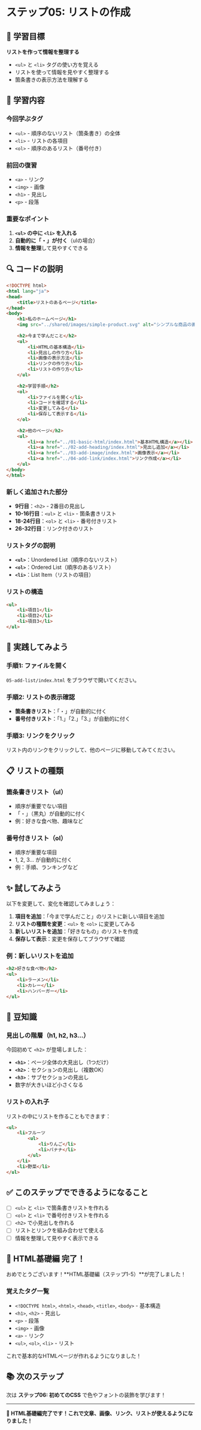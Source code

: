 # ステップ05: リストの作成

## 🎯 学習目標

**リストを作って情報を整理する**

- `<ul>` と `<li>` タグの使い方を覚える
- リストを使って情報を見やすく整理する
- 箇条書きの表示方法を理解する

## 📝 学習内容

### **今回学ぶタグ**
- `<ul>` - 順序のないリスト（箇条書き）の全体
- `<li>` - リストの各項目
- `<ol>` - 順序のあるリスト（番号付き）

### **前回の復習**
- `<a>` - リンク
- `<img>` - 画像
- `<h1>` - 見出し
- `<p>` - 段落

### **重要なポイント**
1. **`<ul>` の中に `<li>` を入れる**
2. **自動的に「・」が付く**（ulの場合）
3. **情報を整理**して見やすくできる

## 🔍 コードの説明

```html
<!DOCTYPE html>
<html lang="ja">
<head>
    <title>リストのあるページ</title>
</head>
<body>
    <h1>私のホームページ</h1>
    <img src="../shared/images/simple-product.svg" alt="シンプルな商品の画像">
    
    <h2>今まで学んだこと</h2>
    <ul>
        <li>HTMLの基本構造</li>
        <li>見出しの作り方</li>
        <li>画像の表示方法</li>
        <li>リンクの作り方</li>
        <li>リストの作り方</li>
    </ul>
    
    <h2>学習手順</h2>
    <ol>
        <li>ファイルを開く</li>
        <li>コードを確認する</li>
        <li>変更してみる</li>
        <li>保存して表示する</li>
    </ol>
    
    <h2>他のページ</h2>
    <ul>
        <li><a href="../01-basic-html/index.html">基本HTML構造</a></li>
        <li><a href="../02-add-heading/index.html">見出し追加</a></li>
        <li><a href="../03-add-image/index.html">画像表示</a></li>
        <li><a href="../04-add-link/index.html">リンク作成</a></li>
    </ul>
</body>
</html>
```

### **新しく追加された部分**
- **9行目**：`<h2>` - 2番目の見出し
- **10-16行目**：`<ul>` と `<li>` - 箇条書きリスト
- **18-24行目**：`<ol>` と `<li>` - 番号付きリスト
- **26-32行目**：リンク付きのリスト

### **リストタグの説明**
- **`<ul>`**：Unordered List（順序のないリスト）
- **`<ol>`**：Ordered List（順序のあるリスト）
- **`<li>`**：List Item（リストの項目）

### **リストの構造**
```html
<ul>
    <li>項目1</li>
    <li>項目2</li>
    <li>項目3</li>
</ul>
```

## 🚀 実践してみよう

### **手順1: ファイルを開く**
`05-add-list/index.html` をブラウザで開いてください。

### **手順2: リストの表示確認**
- **箇条書きリスト**：「・」が自動的に付く
- **番号付きリスト**：「1.」「2.」「3.」が自動的に付く

### **手順3: リンクをクリック**
リスト内のリンクをクリックして、他のページに移動してみてください。

## 📋 リストの種類

### **箇条書きリスト（ul）**
- 順序が重要でない項目
- 「・」（黒丸）が自動的に付く
- 例：好きな食べ物、趣味など

### **番号付きリスト（ol）**
- 順序が重要な項目
- 1, 2, 3... が自動的に付く
- 例：手順、ランキングなど

## ✨ 試してみよう

以下を変更して、変化を確認してみましょう：

1. **項目を追加**：「今まで学んだこと」のリストに新しい項目を追加
2. **リストの種類を変更**：`<ul>` を `<ol>` に変更してみる
3. **新しいリストを追加**：「好きなもの」のリストを作成
4. **保存して表示**：変更を保存してブラウザで確認

### **例：新しいリストを追加**
```html
<h2>好きな食べ物</h2>
<ul>
    <li>ラーメン</li>
    <li>カレー</li>
    <li>ハンバーガー</li>
</ul>
```

## 📖 豆知識

### **見出しの階層（h1, h2, h3...）**
今回初めて `<h2>` が登場しました：
- **`<h1>`**：ページ全体の大見出し（1つだけ）
- **`<h2>`**：セクションの見出し（複数OK）
- **`<h3>`**：サブセクションの見出し
- 数字が大きいほど小さくなる

### **リストの入れ子**
リストの中にリストを作ることもできます：
```html
<ul>
    <li>フルーツ
        <ul>
            <li>りんご</li>
            <li>バナナ</li>
        </ul>
    </li>
    <li>野菜</li>
</ul>
```

## ✅ このステップでできるようになること

- [ ] `<ul>` と `<li>` で箇条書きリストを作れる
- [ ] `<ol>` と `<li>` で番号付きリストを作れる
- [ ] `<h2>` で小見出しを作れる
- [ ] リストとリンクを組み合わせて使える
- [ ] 情報を整理して見やすく表示できる

## 🎉 HTML基礎編 完了！

おめでとうございます！**HTML基礎編（ステップ1-5）**が完了しました！

### **覚えたタグ一覧**
- `<!DOCTYPE html>`, `<html>`, `<head>`, `<title>`, `<body>` - 基本構造
- `<h1>`, `<h2>` - 見出し
- `<p>` - 段落
- `<img>` - 画像
- `<a>` - リンク
- `<ul>`, `<ol>`, `<li>` - リスト

これで基本的なHTMLページが作れるようになりました！

## 📚 次のステップ

次は **ステップ06: 初めてのCSS** で色やフォントの装飾を学びます！

---

**🌟 HTML基礎編完了です！これで文章、画像、リンク、リストが使えるようになりました！**
